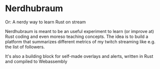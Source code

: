 # Nerdhubraum

Or: A nerdy way to learn Rust on stream

Nerdhubraum is meant to be an useful experiment to learn (or improve at) Rust coding and even moreso teaching concepts.
The idea is to build a platform that summarizes different metrics of my twitch streaming like e.g. the list of followers.

It's also a building block for self-made overlays and alerts, written in Rust and compiled to Webassembly
